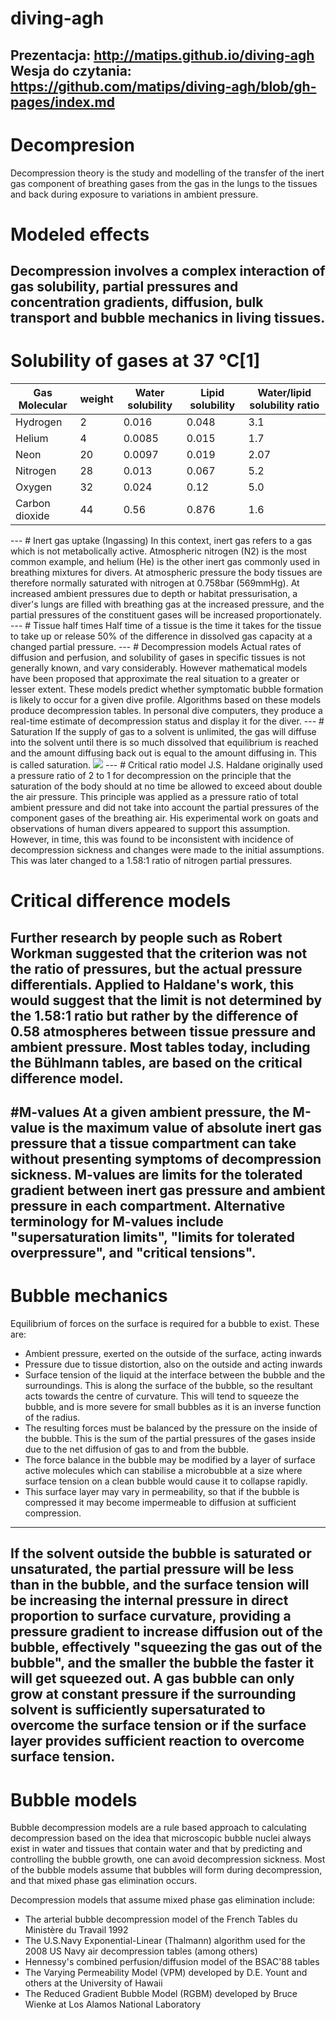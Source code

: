 # diving-agh
Prezentacja: http://matips.github.io/diving-agh   
Wesja do czytania: https://github.com/matips/diving-agh/blob/gh-pages/index.md
---
# Decompresion
Decompression theory is the study and modelling of the transfer of the inert gas component of breathing gases from the gas in the lungs to the tissues and back during exposure to variations in ambient pressure.

# Modeled effects
Decompression involves a complex interaction of gas solubility, partial pressures and concentration gradients, diffusion, bulk transport and bubble mechanics in living tissues.
---
# Solubility of gases at 37 °C[1]
<table class="rich-diff-level-zero"> <thead class="rich-diff-level-one"> <tr> <th>Gas Molecular</th> <th>weight</th> <th>Water solubility</th> <th>Lipid solubility</th> <th>Water/lipid solubility ratio</th> </tr> </thead> <tbody class="rich-diff-level-one"> <tr> <td>Hydrogen</td> <td>2</td> <td>0.016</td> <td>0.048</td> <td>3.1</td> </tr> <tr> <td>Helium</td> <td>4</td> <td>0.0085</td> <td>0.015</td> <td>1.7</td> </tr> <tr> <td>Neon</td> <td>20</td> <td>0.0097</td> <td>0.019</td> <td>2.07</td> </tr> <tr> <td>Nitrogen</td> <td>28</td> <td>0.013</td> <td>0.067</td> <td>5.2</td> </tr> <tr> <td>Oxygen</td> <td>32</td> <td>0.024</td> <td>0.12</td> <td>5.0</td> </tr> <tr> <td>Carbon dioxide</td> <td>44</td> <td>0.56</td> <td>0.876</td> <td>1.6</td> </tr> </tbody> </table>
---
# Inert gas uptake (Ingassing)
In this context, inert gas refers to a gas which is not metabolically active. Atmospheric nitrogen (N2) is the most common example, and helium (He) is the other inert gas commonly used in breathing mixtures for divers.   
At atmospheric pressure the body tissues are therefore normally saturated with nitrogen at 0.758bar (569mmHg). At increased ambient pressures due to depth or habitat pressurisation, a diver's lungs are filled with breathing gas at the increased pressure, and the partial pressures of the constituent gases will be increased proportionately.
---
# Tissue half times
Half time of a tissue is the time it takes for the tissue to take up or release 50% of the difference in dissolved gas capacity at a changed partial pressure. 
---
# Decompression models
Actual rates of diffusion and perfusion, and solubility of gases in specific tissues is not generally known, and vary considerably. However mathematical models have been proposed that approximate the real situation to a greater or lesser extent. These models predict whether symptomatic bubble formation is likely to occur for a given dive profile. Algorithms based on these models produce decompression tables. In personal dive computers, they produce a real-time estimate of decompression status and display it for the diver.
---
# Saturation 
If the supply of gas to a solvent is unlimited, the gas will diffuse into the solvent until there is so much dissolved that equilibrium is reached and the amount diffusing back out is equal to the amount diffusing in. This is called saturation.
   
<img src="http://upload.wikimedia.org/wikipedia/commons/thumb/5/5b/Tissue_half_times_%281%29.svg/360px-Tissue_half_times_%281%29.svg.png" />
---
# Critical ratio model
J.S. Haldane originally used a pressure ratio of 2 to 1 for decompression on the principle that the saturation of the body should at no time be allowed to exceed about double the air pressure. This principle was applied as a pressure ratio of total ambient pressure and did not take into account the partial pressures of the component gases of the breathing air. His experimental work on goats and observations of human divers appeared to support this assumption. However, in time, this was found to be inconsistent with incidence of decompression sickness and changes were made to the initial assumptions. This was later changed to a 1.58:1 ratio of nitrogen partial pressures.

# Critical difference models
Further research by people such as Robert Workman suggested that the criterion was not the ratio of pressures, but the actual pressure differentials. Applied to Haldane's work, this would suggest that the limit is not determined by the 1.58:1 ratio but rather by the difference of 0.58 atmospheres between tissue pressure and ambient pressure. Most tables today, including the Bühlmann tables, are based on the critical difference model.
---
#M-values
At a given ambient pressure, the M-value is the maximum value of absolute inert gas pressure that a tissue compartment can take without presenting symptoms of decompression sickness. M-values are limits for the tolerated gradient between inert gas pressure and ambient pressure in each compartment. Alternative terminology for M-values include "supersaturation limits", "limits for tolerated overpressure", and "critical tensions".
---
# Bubble mechanics
Equilibrium of forces on the surface is required for a bubble to exist. These are:

- Ambient pressure, exerted on the outside of the surface, acting inwards
- Pressure due to tissue distortion, also on the outside and acting inwards
- Surface tension of the liquid at the interface between the bubble and the surroundings. This is along the surface of the bubble, so the resultant acts towards the centre of curvature. This will tend to squeeze the bubble, and is more severe for small bubbles as it is an inverse function of the radius.
- The resulting forces must be balanced by the pressure on the inside of the bubble. This is the sum of the partial pressures of the gases inside due to the net diffusion of gas to and from the bubble.
- The force balance in the bubble may be modified by a layer of surface active molecules which can stabilise a microbubble at a size where surface tension on a clean bubble would cause it to collapse rapidly.
- This surface layer may vary in permeability, so that if the bubble is compressed it may become impermeable to diffusion at sufficient compression.
---
If the solvent outside the bubble is saturated or unsaturated, the partial pressure will be less than in the bubble, and the surface tension will be increasing the internal pressure in direct proportion to surface curvature, providing a pressure gradient to increase diffusion out of the bubble, effectively "squeezing the gas out of the bubble", and the smaller the bubble the faster it will get squeezed out. A gas bubble can only grow at constant pressure if the surrounding solvent is sufficiently supersaturated to overcome the surface tension or if the surface layer provides sufficient reaction to overcome surface tension.
---
# Bubble models
Bubble decompression models are a rule based approach to calculating decompression based on the idea that microscopic bubble nuclei always exist in water and tissues that contain water and that by predicting and controlling the bubble growth, one can avoid decompression sickness. Most of the bubble models assume that bubbles will form during decompression, and that mixed phase gas elimination occurs.

Decompression models that assume mixed phase gas elimination include:

- The arterial bubble decompression model of the French Tables du Ministère du Travail 1992
- The U.S.Navy Exponential-Linear (Thalmann) algorithm used for the 2008 US Navy air decompression tables (among others)
- Hennessy's combined perfusion/diffusion model of the BSAC'88 tables
- The Varying Permeability Model (VPM) developed by D.E. Yount and others at the University of Hawaii
- The Reduced Gradient Bubble Model (RGBM) developed by Bruce Wienke at Los Alamos National Laboratory
